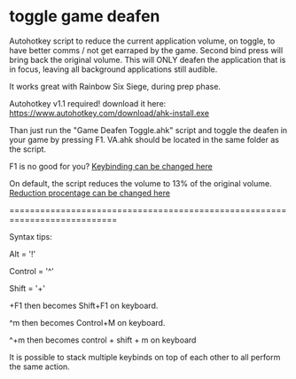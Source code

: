# toggle game deafen
Autohotkey script to reduce the current application volume, on toggle, to have better comms / not get earraped by the game.
Second bind press will bring back the original volume.
This will ONLY deafen the application that is in focus, leaving all background applications still audible.

It works great with Rainbow Six Siege, during prep phase.

Autohotkey v1.1 required!
download it here: https://www.autohotkey.com/download/ahk-install.exe

Than just run the "Game Deafen Toggle.ahk" script and toggle the deafen in your game by pressing F1.
VA.ahk should be located in the same folder as the script.

F1 is no good for you? 
[Keybinding can be changed here](toggle_game_deafen.ahk#L11) 

On default, the script reduces the volume to 13% of the original volume.
[Reduction procentage can be changed here](toggle_game_deafen.ahk#L9)

===========================================================================

Syntax tips:

Alt = '!'

Control = '^'

Shift = '+'

+F1   then becomes Shift+F1 on keyboard.

^m    then becomes Control+M on keyboard.

^+m 	then becomes control + shift + m on keyboard


It is possible to stack multiple keybinds on top of each other to all perform the same action.
